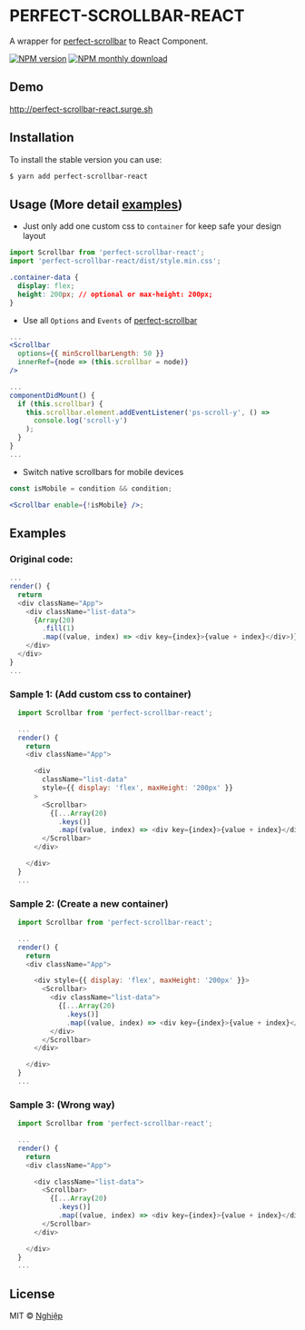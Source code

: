 # PERFECT-SCROLLBAR-REACT

A wrapper for [perfect-scrollbar](https://github.com/noraesae/perfect-scrollbar) to React Component.

[![NPM version](https://img.shields.io/npm/v/perfect-scrollbar-react.svg)](https://www.npmjs.com/package/perfect-scrollbar-react)
[![NPM monthly download](https://img.shields.io/npm/dm/perfect-scrollbar-react.svg)](https://www.npmjs.com/package/perfect-scrollbar-react)

## Demo

http://perfect-scrollbar-react.surge.sh

## Installation

To install the stable version you can use:

```sh
$ yarn add perfect-scrollbar-react
```

## Usage (More detail [examples](#examples))

* Just only add one custom css to `container` for keep safe your design layout

```js
import Scrollbar from 'perfect-scrollbar-react';
import 'perfect-scrollbar-react/dist/style.min.css';
```

```css
.container-data {
  display: flex;
  height: 200px; // optional or max-height: 200px;
}
```

* Use all `Options` and `Events` of [perfect-scrollbar](https://github.com/utatti/perfect-scrollbar#options)

```jsx
...
<Scrollbar
  options={{ minScrollbarLength: 50 }}
  innerRef={node => (this.scrollbar = node)}
/>

...
componentDidMount() {
  if (this.scrollbar) {
    this.scrollbar.element.addEventListener('ps-scroll-y', () =>
      console.log('scroll-y')
    );
  }
}
...
```

* Switch native scrollbars for mobile devices

```jsx
const isMobile = condition && condition;

<Scrollbar enable={!isMobile} />;
```

## Examples

### Original code:

```js
...
render() {
  return
  <div className="App">
    <div className="list-data">
      {Array(20)
        .fill(1)
        .map((value, index) => <div key={index}>{value + index}</div>)}
    </div>
  </div>
}
...
```

### Sample 1: (Add custom css to container)

```js
  import Scrollbar from 'perfect-scrollbar-react';

  ...
  render() {
    return
    <div className="App">

      <div
        className="list-data"
        style={{ display: 'flex', maxHeight: '200px' }}
      >
        <Scrollbar>
          {[...Array(20)
            .keys()]
            .map((value, index) => <div key={index}>{value + index}</div>)}
        </Scrollbar>
      </div>

    </div>
  }
  ...
```

### Sample 2: (Create a new container)

```js
  import Scrollbar from 'perfect-scrollbar-react';

  ...
  render() {
    return
    <div className="App">

      <div style={{ display: 'flex', maxHeight: '200px' }}>
        <Scrollbar>
          <div className="list-data">
            {[...Array(20)
              .keys()]
              .map((value, index) => <div key={index}>{value + index}</div>)}
          </div>
        </Scrollbar>
      </div>

    </div>
  }
  ...
```

### Sample 3: (Wrong way)

```js
  import Scrollbar from 'perfect-scrollbar-react';

  ...
  render() {
    return
    <div className="App">

      <div className="list-data">
        <Scrollbar>
          {[...Array(20)
            .keys()]
            .map((value, index) => <div key={index}>{value + index}</div>)}
        </Scrollbar>
      </div>

    </div>
  }
  ...
```

## License

MIT © [Nghiệp](http://nghiepit.pro)
